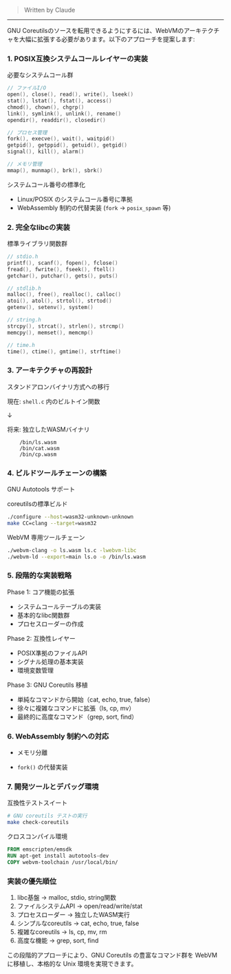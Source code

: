 > Written by Claude

- - -

GNU Coreutilsのソースを転用できるようにするには、WebVMのアーキテクチャを大幅に拡張する必要があります。以下のアプローチを提案します:

### 1. POSIX互換システムコールレイヤーの実装

必要なシステムコール群

```c
// ファイルI/O
open(), close(), read(), write(), lseek()
stat(), lstat(), fstat(), access()
chmod(), chown(), chgrp()
link(), symlink(), unlink(), rename()
opendir(), readdir(), closedir()

// プロセス管理  
fork(), execve(), wait(), waitpid()
getpid(), getppid(), getuid(), getgid()
signal(), kill(), alarm()

// メモリ管理
mmap(), munmap(), brk(), sbrk()
```

システムコール番号の標準化

- Linux/POSIX のシステムコール番号に準拠
- WebAssembly 制約の代替実装 (`fork` → `posix_spawn` 等)

### 2. 完全なlibcの実装

標準ライブラリ関数群

```c
// stdio.h
printf(), scanf(), fopen(), fclose()
fread(), fwrite(), fseek(), ftell()
getchar(), putchar(), gets(), puts()

// stdlib.h  
malloc(), free(), realloc(), calloc()
atoi(), atol(), strtol(), strtod()
getenv(), setenv(), system()

// string.h
strcpy(), strcat(), strlen(), strcmp()
memcpy(), memset(), memcmp()

// time.h
time(), ctime(), gmtime(), strftime()
```

### 3. アーキテクチャの再設計

スタンドアロンバイナリ方式への移行

現在: `shell.c` 内のビルトイン関数

↓

将来: 独立したWASMバイナリ
```
    /bin/ls.wasm
    /bin/cat.wasm
    /bin/cp.wasm
```

### 4. ビルドツールチェーンの構築

GNU Autotools サポート

coreutilsの標準ビルド
```bash
./configure --host=wasm32-unknown-unknown
make CC=clang --target=wasm32
```

WebVM 専用ツールチェーン
```bash
./webvm-clang -o ls.wasm ls.c -lwebvm-libc
./webvm-ld --export=main ls.o -o /bin/ls.wasm
```

### 5. 段階的な実装戦略

Phase 1: コア機能の拡張

- システムコールテーブルの実装
- 基本的なlibc関数群
- プロセスローダーの作成

Phase 2: 互換性レイヤー

- POSIX準拠のファイルAPI
- シグナル処理の基本実装
- 環境変数管理

Phase 3: GNU Coreutils 移植

- 単純なコマンドから開始（cat, echo, true, false）
- 徐々に複雑なコマンドに拡張（ls, cp, mv）
- 最終的に高度なコマンド（grep, sort, find）

### 6. WebAssembly 制約への対応

- メモリ分離

- `fork()` の代替実装

### 7. 開発ツールとデバッグ環境

互換性テストスイート

```bash
# GNU coreutils テストの実行
make check-coreutils
```

クロスコンパイル環境
```dockerfile
FROM emscripten/emsdk
RUN apt-get install autotools-dev
COPY webvm-toolchain /usr/local/bin/
```

### 実装の優先順位

1. libc基盤 → malloc, stdio, string関数
2. ファイルシステムAPI → open/read/write/stat
3. プロセスローダー → 独立したWASM実行
4. シンプルなcoreutils → cat, echo, true, false
5. 複雑なcoreutils → ls, cp, mv, rm
6. 高度な機能 → grep, sort, find

この段階的アプローチにより、GNU Coreutils の豊富なコマンド群を WebVM に移植し、本格的な Unix 環境を実現できます。

